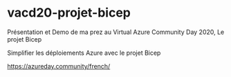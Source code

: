 # vacd20-projet-bicep
Présentation et Demo de ma prez au Virtual Azure Community Day 2020, Le projet Bicep

Simplifier les déploiements Azure avec le projet Bicep 

https://azureday.community/french/
